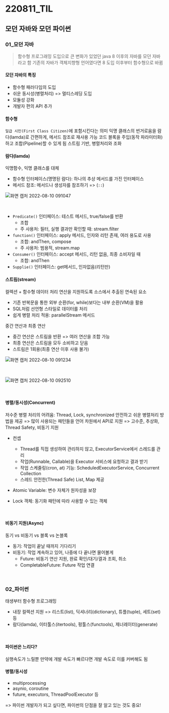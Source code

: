 # 220811_TIL

## 모던 자바와 모던 파이썬

### 01_모던 자바

> 함수형 프로그래밍 도입으로 큰 변화가 있었던 java 8 이후의 자바를 모던 자바라고 함
> 기존의 자바가 객체지향형 언어였다면 8 도입 이후부터 함수형으로 바뀜

#### 모던 자바의 특징

- 함수형 패러다임의 도입
- 쉬운 동시성(병렬처리) => 멀티스레딩 도입
- 모듈성 강화
- 개발자 편의 API 추가

#### 함수형 

`일급 시민(First Class Citizen)`에 포함시킨다는 의미
익명 클래스의 번거로움을 람다(lamda)로 간편하게, 메서드 참조로 재사용 가능
코드 블록을 주입(동작 파라미터화)하고 조합(Pipeline)할 수 있게 됨
스트림 기반, 병렬처리와 조화

#### 람다(lamda)

익명함수, 익명 클래스를 대체

- 함수형 인터페이스(명명된 람다): 하나의 추상 메서드를 가진 인터페이스
- 메서드 참조: 메서드나 생성자를 참조하기 => (`::`)

![화면 캡처 2022-08-10 091047](https://user-images.githubusercontent.com/93081720/185756831-0dd0c2ec-be2d-44d6-949f-ebb42e342574.png)

<br>

- `Predicate()` 인터페이스: 테스트 메서드, true/false를 반환
  - 조합
  - 주 사용처: 필터, 실행 결과만 확인할 때: stream.filter
- `function()` 인터페이스: apply 메서드, 인자와 리턴 존재, 여러 용도로 사용
  - 조합: andThen, compose
  - 주 사용처: 범용적, stream.map
- `Consumer()` 인터페이스: accept 메서드, 리턴 없음, 최종 소비자일 때
  - 조합: andThen
- `Supplie()` 인터페이스: get메서드, 인자없음(리턴만)

#### 스트림(stream)

컬렉션 + 함수형 데이터 처리 연산을 지원하도록 소스에서 추출된 연속된 요소

- 기존 반복문을 통한 외부 순환(for, while)보다는 내부 순환(VM)을 활용
- SQL처럼 선언형 스타일로 데이터를 처리
- 쉽게 병렬 처리 적용: parallelStream 메서드

중간 연산과 최종 연산
- 중간 연산은 스트림을 반환 => 여러 연산을 조합 가능
- 최종 연산은 스트림을 모두 소비하고 닫음
- 스트림은 1회용(최종 연산 이후 사용 불가)

![화면 캡처 2022-08-10 091234](https://user-images.githubusercontent.com/93081720/185756838-92eb07c3-163c-458d-aff0-cc870ec787ad.png)

<br>

![화면 캡처 2022-08-10 092510](https://user-images.githubusercontent.com/93081720/185756844-2e1fdeea-ef13-4d84-ab11-1e44e0d201d5.png)

<br>

#### 병렬/동시성(Concurrent)

저수준 병렬 처리의 어려움: Thread, Lock, synchronized
안전하고 쉬운 병렬처리 방법을 제공
=> 많이 사용되는 패턴들을 언어 차원에서 API로 지원
=> 고수준, 추상화, Thread Safety, 비동기 지원

- 컨셉
  - Thread를 직접 생성하여 관리하지 않고, ExecutorService에서 스레드를 관리
  - 작업(Runnable, Callable)을 Executor 서비스에 요청하고 결과 받기
  - 작업 스케줄링(cron, at) 기능: ScheduledExecutorService, Concurrent Collection
  - 스레드 안전한(Thread Safe) List, Map 제공

- Atomic Variable: 변수 자체가 원자성을 보장
- Lock 객체: 동기화 패턴에 따라 사용할 수 있는 객체 

<br>

#### 비동기 지원(Async)

동기 vs 비동기 vs 블록 vs 논블록

- 동기: 작업이 끝날 때까지 기다리기
- 비동기: 작업 계속하고 있어, 나중에 다 끝나면 물어볼게
  - Future: 비동기 연산 지원, 완료 확인/대기/결과 조회, 취소
  - CompletableFuture: Future 작업 연결

<br>

### 02_파이썬

태생부터 함수형 프로그래밍

- 내장 컬렉션 지원 => 리스트(list), 딕셔너리(dictionary), 튜플(tuple), 세트(set) 등
- 람다(lamda), 이터툴스(itertools), 펑툴스(functools), 제너레이터(generate)

<br>

#### 파이썬은 느리다?

실행속도가 느릴뿐 만약에 개발 속도가 빠르다면 개발 속도로 이를 커버해도 됨

#### 병렬/동시성

- multiprocessing
- asynio, coroutine
- future, executors, ThreadPoolExecutor 등

=> 파이썬 개발자가 되고 싶다면, 파이썬의 단점을 잘 알고 있는 것도 중요!